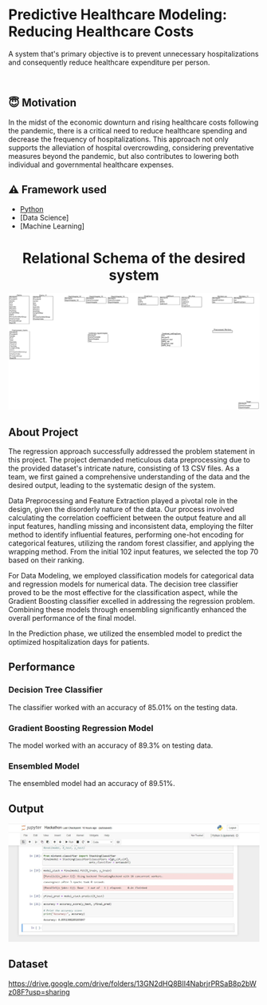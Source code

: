 # Predictive Healthcare Modeling: Reducing Healthcare Costs
A system that's primary objective is to prevent unnecessary hospitalizations and consequently reduce healthcare expenditure per person.


&nbsp;&nbsp;&nbsp;&nbsp;&nbsp;&nbsp;&nbsp;&nbsp;&nbsp;&nbsp;&nbsp;&nbsp;&nbsp;&nbsp;&nbsp;&nbsp;&nbsp;&nbsp;&nbsp;&nbsp;&nbsp;&nbsp;&nbsp;&nbsp;&nbsp;&nbsp;&nbsp;&nbsp;&nbsp;&nbsp;

## :innocent: Motivation
In the midst of the economic downturn and rising healthcare costs following the pandemic, there is a critical need to reduce healthcare spending and decrease the frequency of hospitalizations. This approach not only supports the alleviation of hospital overcrowding, considering preventative measures beyond the pandemic, but also contributes to lowering both individual and governmental healthcare expenses.

## :warning: Framework used

- [Python](https://www.python.org/)
- [Data Science]
- [Machine Learning]


<!-- - [MobileNetV2](https://arxiv.org/abs/1801.04381) -->
<h1 align="center"> Relational Schema of the desired system</h1>
<div align= "center"><img src="https://github.com/stuti2403/Hospitalization-Days-Prediction/blob/main/Relational%20Schema.png"/></div>

## About Project
The regression approach successfully addressed the problem statement in this project. The project demanded meticulous data preprocessing due to the provided dataset's intricate nature, consisting of 13 CSV files. As a team, we first gained a comprehensive understanding of the data and the desired output, leading to the systematic design of the system.

Data Preprocessing and Feature Extraction played a pivotal role in the design, given the disorderly nature of the data. Our process involved calculating the correlation coefficient between the output feature and all input features, handling missing and inconsistent data, employing the filter method to identify influential features, performing one-hot encoding for categorical features, utilizing the random forest classifier, and applying the wrapping method. From the initial 102 input features, we selected the top 70 based on their ranking.

For Data Modeling, we employed classification models for categorical data and regression models for numerical data. The decision tree classifier proved to be the most effective for the classification aspect, while the Gradient Boosting classifier excelled in addressing the regression problem. Combining these models through ensembling significantly enhanced the overall performance of the final model.

In the Prediction phase, we utilized the ensembled model to predict the optimized hospitalization days for patients.

## Performance

### Decision Tree Classifier
The classifier worked with an accuracy of 85.01% on the testing data.

### Gradient Boosting Regression Model
The model worked with an accuracy of 89.3% on testing data.


### Ensembled Model
The ensembled model had an accuracy of 89.51%.


## Output
![image](output.jpeg)

## Dataset

https://drive.google.com/drive/folders/13GN2dHQ8BII4NabrjrPRSaB8p2bWz08F?usp=sharing
